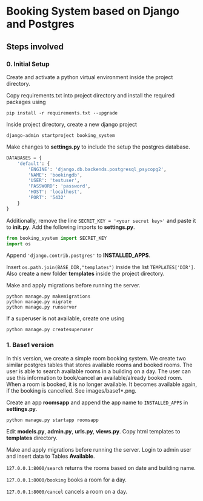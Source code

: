 # Booking System based on Django and Postgres

## Steps involved

### 0. Initial Setup

Create and activate a python virtual environment inside the project directory.

Copy requirements.txt into project directory and install the required packages using

`pip install -r requirements.txt --upgrade`

Inside project directory, create a new django project

`django-admin startproject booking_system`

Make changes to **settings.py** to include the setup the postgres database.

```python
DATABASES = {
    'default': {
        'ENGINE': 'django.db.backends.postgresql_psycopg2',
        'NAME': 'bookingdb',
        'USER': 'testuser',
        'PASSWORD': 'password',
        'HOST': 'localhost',
        'PORT': '5432'
    }
}
```

Additionally, remove the line `SECRET_KEY = '<your secret key>'` and paste it to **__init__.py**. Add the following imports to **settings.py**.

```python
from booking_system import SECRET_KEY
import os
```

Append `'django.contrib.postgres'` to **INSTALLED_APPS**.

Insert `os.path.join(BASE_DIR,"templates")` inside the list `TEMPLATES['DIR']`. Also create a new folder **templates** inside the project directory.

Make and apply migrations before running the server.

```
python manage.py makemigrations
python manage.py migrate
python manage.py runserver
```

If a superuser is not available, create one using

`python manage.py createsuperuser`

### 1. Base1 version

In this version, we create a simple room booking system. We create two similar postgres tables that stores available rooms and booked rooms. The user is able to search available rooms in a building on a day. The user can use this information to book/cancel an available/already booked room. When a room is booked, it is no longer available. It becomes available again, if the booking is cancelled. See images/base1*.png.

Create an app **roomsapp** and append the app name to `INSTALLED_APPS` in **settings.py**.

`python manage.py startapp roomsapp`

Edit **models.py**, **admin.py**, **urls.py**, **views.py**. Copy html templates to **templates** directory.

Make and apply migrations before running the server. Login to admin user and insert data to Tables **Available**. 

`127.0.0.1:8000/search` returns the rooms based on date and building name.

`127.0.0.1:8000/booking` books a room for a day.

`127.0.0.1:8000/cancel` cancels a room on a day.
